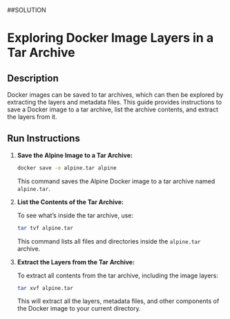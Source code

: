 ##SOLUTION

# Exploring Docker Image Layers in a Tar Archive

## Description

Docker images can be saved to tar archives, which can then be explored by extracting the layers and metadata files. This guide provides instructions to save a Docker image to a tar archive, list the archive contents, and extract the layers from it.

## Run Instructions

1. **Save the Alpine Image to a Tar Archive:**

   ```bash
   docker save -o alpine.tar alpine
   ```

   This command saves the Alpine Docker image to a tar archive named `alpine.tar`.

2. **List the Contents of the Tar Archive:**

   To see what’s inside the tar archive, use:

   ```bash
   tar tvf alpine.tar
   ```

   This command lists all files and directories inside the `alpine.tar` archive.

3. **Extract the Layers from the Tar Archive:**

   To extract all contents from the tar archive, including the image layers:

   ```bash
   tar xvf alpine.tar
   ```

   This will extract all the layers, metadata files, and other components of the Docker image to your current directory.

